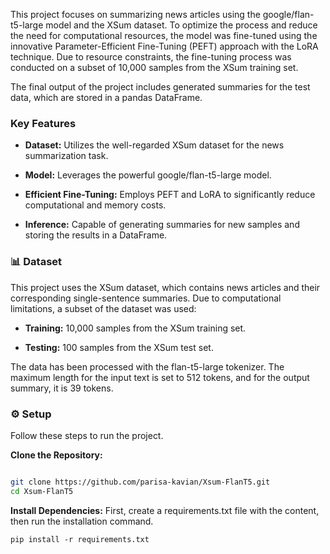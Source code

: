 This project focuses on summarizing news articles using the google/flan-t5-large model and the XSum dataset. To optimize the process and reduce the need for computational resources, the model was fine-tuned using the innovative Parameter-Efficient Fine-Tuning (PEFT) approach with the LoRA technique. Due to resource constraints, the fine-tuning process was conducted on a subset of 10,000 samples from the XSum training set.

The final output of the project includes generated summaries for the test data, which are stored in a pandas DataFrame.

### Key Features
* **Dataset:** Utilizes the well-regarded XSum dataset for the news summarization task.

* **Model:** Leverages the powerful google/flan-t5-large model.

* **Efficient Fine-Tuning:** Employs PEFT and LoRA to significantly reduce computational and memory costs.

* **Inference:** Capable of generating summaries for new samples and storing the results in a DataFrame.

### 📊 Dataset
This project uses the XSum dataset, which contains news articles and their corresponding single-sentence summaries. Due to computational limitations, a subset of the dataset was used:

* **Training:** 10,000 samples from the XSum training set.

* **Testing:** 100 samples from the XSum test set.

The data has been processed with the flan-t5-large tokenizer. The maximum length for the input text is set to 512 tokens, and for the output summary, it is 39 tokens.

### ⚙️ Setup
Follow these steps to run the project.

**Clone the Repository:**

```Bash

git clone https://github.com/parisa-kavian/Xsum-FlanT5.git
cd Xsum-FlanT5
```
**Install Dependencies:**
First, create a requirements.txt file with the content, then run the installation command.
```
pip install -r requirements.txt
```

